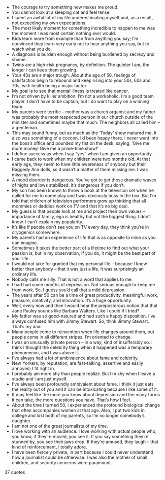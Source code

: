  - The courage to try something new makes me proud.
 - You cannot look at a sleeping cat and feel tense.
 - I spent an awful lot of my life underestimating myself and, as a result, not exceeding my own expectations.
 - The most likely moment for something incredible to happen to me was the moment I was most certain nothing ever would.
 - Kids learn more from example than from anything you say; I’m convinced they learn very early not to hear anything you say, but to watch what you do.
 - A diagnosis is burden enough without being burdened by secrecy and shame.
 - Twins are a high-risk pregnancy, by definition. The quieter I am, the longer I can keep them growing.
 - Your 40s are a major trough. About the age of 50, feelings of satisfaction begin to rebound and keep rising into your 50s, 60s and 70s, with health being a major factor.
 - My goal is to see that mental illness is treated like cancer.
 - I’m not driven by killer ambition. I’m not a workaholic. I’m a good team player. I don’t have to be captain, but I do want to play on a winning team.
 - My parents were terrific – mother was a church organist and my father was probably the most respected person in our church outside of the minister and sometimes maybe that much. The neighbors all called him – a gentleman.
 - This may sound funny, but as much as the ‘Today’ show matured me, it also was something of a cocoon. I’d been happy there. I never went into the boss’s office and pounded my fist on the desk, saying, ‘Give me more money! Give me a prime-time show!’
 - I define success as when I say “yes” when I am given an opportunity.
 - I came back to work when my children were two months old. At that early age, they seem to have little awareness of anybody but their Raggedy Ann dolls, so it wasn’t a matter of them missing me. I was missing them.
 - A mood disorder is dangerous. You’ve got to get those dramatic waves of highs and lows stabilized. It’s dangerous if you don’t.
 - My son has been known to throw a book at the television set when he called for me to come play and I was obviously busy in the box. But I’m told that children of television performers grow up thinking that all mommies or daddies work on TV and that it’s no big deal.
 - My guess is that people look at me and project their own values – importance of family, ego is healthy but not the biggest thing. I don’t know. I can’t explain my popularity.
 - It’s like if people don’t see you on TV every day, they think you’re in cryogenics somewhere.
 - My parents had an experience of life that is as opposite to mine as you can imagine.
 - Sometimes it takes the better part of a lifetime to find out what your passion is, but in my observation, if you do, it might be the best part of your life.
 - I would not take for granted that my personal life – because I knew better than anybody – that it was just a life. It was surprisingly an ordinary life.
 - Nobody calls me silly. That is not a word that applies to me.
 - I had had some months of depression. Not serious enough to keep me from work. So, I guess you’d call that a mild depression.
 - The years after 50 can be a time of great productivity, meaningful work, pleasure, creativity, and innovation. It’s a huge opportunity.
 - Well, every now and then I would hear the preposterous notion that that Jane Pauley sounds like Barbara Walters. Like I could if I tried?
 - My father was so good-natured and had such a happy disposition. I’ve always confused him with Jimmy Stewart. So, think Jimmy Stewart. That’s my dad.
 - Many people come to reinvention when life changes around them, but people come in all different stripes. I’m oriented to change.
 - I was an unusually private person – in a way, kind of insufferably so. I think I thought the celebrity thing when it happened was a temporary phenomenon, and I was above it.
 - I’ve always had a lot of ambivalence about fame and celebrity.
 - New Yorkers, by reputation, are fast-talking, assertive and easily annoyed; I fit right in.
 - I probably am more shy than people realize. But I’m shy when I leave a studio and I am just myself.
 - I’ve always been profoundly ambivalent about fame. I think it just eats the reality out of you and it can be intoxicating because I like some of it.
 - It may feel like the more you know about depression and the many forms it can take, the more questions you have. That’s how I feel.
 - About the time I turned 50, I experienced the profound biological change that often accompanies women at that age. Also, I put two kids in college and lost both of my parents, so I’m no longer somebody’s daughter.
 - I am not one of the great journalists of my time.
 - I love working with an audience. I love working with actual people who, you know, if they’re moved, you see it. If you say something they’re stunned by, you see their jaws drop. If they’re amused, they laugh – that kind of reinforcement, I totally adore.
 - I have been fiercely private, in part because I could never understand how a journalist could be otherwise. I was also the mother of small children, and security concerns were paramount.

37 quotes